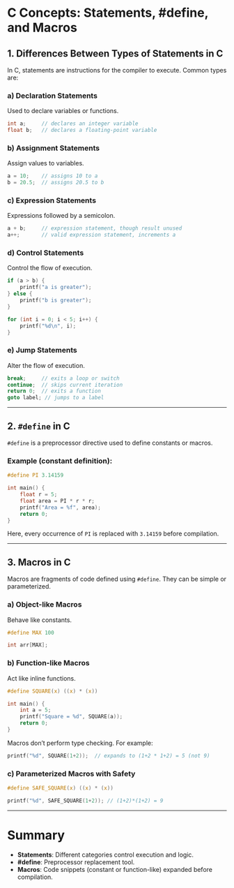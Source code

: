 # C Concepts: Statements, #define, and Macros

## 1. Differences Between Types of Statements in C

In C, statements are instructions for the compiler to execute. Common types are:

### a) Declaration Statements
Used to declare variables or functions.
```c
int a;     // declares an integer variable
float b;   // declares a floating-point variable
```

### b) Assignment Statements
Assign values to variables.
```c
a = 10;    // assigns 10 to a
b = 20.5;  // assigns 20.5 to b
```

### c) Expression Statements
Expressions followed by a semicolon.
```c
a + b;     // expression statement, though result unused
a++;       // valid expression statement, increments a
```

### d) Control Statements
Control the flow of execution.
```c
if (a > b) {
    printf("a is greater");
} else {
    printf("b is greater");
}

for (int i = 0; i < 5; i++) {
    printf("%d\n", i);
}
```

### e) Jump Statements
Alter the flow of execution.
```c
break;     // exits a loop or switch
continue;  // skips current iteration
return 0;  // exits a function
goto label; // jumps to a label
```

---

## 2. `#define` in C

`#define` is a preprocessor directive used to define constants or macros.

### Example (constant definition):
```c
#define PI 3.14159

int main() {
    float r = 5;
    float area = PI * r * r;
    printf("Area = %f", area);
    return 0;
}
```
Here, every occurrence of `PI` is replaced with `3.14159` before compilation.

---

## 3. Macros in C

Macros are fragments of code defined using `#define`. They can be simple or parameterized.

### a) Object-like Macros
Behave like constants.
```c
#define MAX 100

int arr[MAX];
```

### b) Function-like Macros
Act like inline functions.
```c
#define SQUARE(x) ((x) * (x))

int main() {
    int a = 5;
    printf("Square = %d", SQUARE(a));
    return 0;
}
```

Macros don’t perform type checking. For example:
```c
printf("%d", SQUARE(1+2));  // expands to (1+2 * 1+2) = 5 (not 9)
```

### c) Parameterized Macros with Safety
```c
#define SAFE_SQUARE(x) ((x) * (x))

printf("%d", SAFE_SQUARE(1+2)); // (1+2)*(1+2) = 9
```

---

# Summary
- **Statements**: Different categories control execution and logic.
- **#define**: Preprocessor replacement tool.
- **Macros**: Code snippets (constant or function-like) expanded before compilation.
